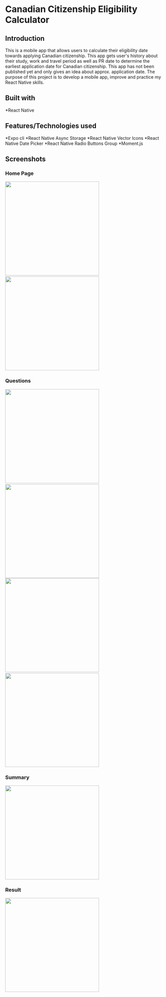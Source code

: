 # Canadian Citizenship Eligibility Calculator

## Introduction

This is a mobile app that allows users to calculate their eligibility date towards applying Canadian citizenship. This app gets user's history about their study, work and travel period as well as PR date to determine the earliest application date for Canadian citizenship. This app has not been published yet and only gives an idea about approx. application date. The purpose of this project is to develop a mobile app, improve and practice my React Native skills.

## Built with

\*React Native

## Features/Technologies used

*Expo cli
*React Native Async Storage
*React Native Vector Icons
*React Native Date Picker
*React Native Radio Buttons Group
*Moment.js

## Screenshots

### Home Page

<!-- <table>
 <tr>
  <td><img src="./_screenshots/home-page.png" width="300"/></td>
  <td><img src="./_screenshots/home-page-history.png" width="300"/></td>
 </tr>
</table> -->
<span>
<img src="./_screenshots/home-page.png" width="300"/>&nbsp;&nbsp;
<img src="./_screenshots/home-page-history.png" width="300"/>
</span>

### Questions

<span>
<img src="./_screenshots/study-question.png" width="300"/>&nbsp;&nbsp;
<img src="./_screenshots/date-picker.png" width="300"/>
</span>

<span>
<img src="./_screenshots/travel.png" width="300"/>&nbsp;&nbsp;
<img src="./_screenshots/pr-date.png" width="300"/>
</span>


### Summary

<img src="./_screenshots/summary.png" width="300"/>

### Result

<img src="./_screenshots/result.png" width="300"/>
